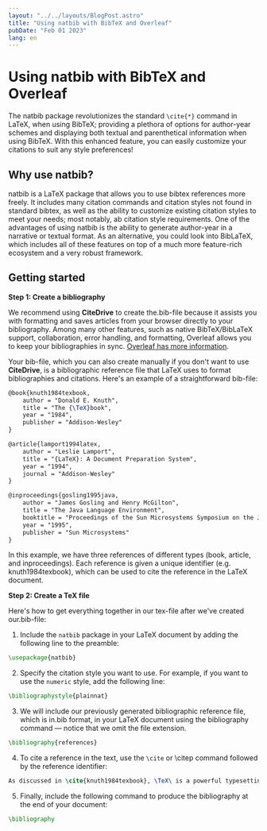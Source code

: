 ```yaml
---
layout: "../../layouts/BlogPost.astro"
title: "Using natbib with BibTeX and Overleaf"
pubDate: "Feb 01 2023"
lang: en
---
```



# Using natbib with BibTeX and Overleaf

The natbib package revolutionizes the standard `\cite{*}` command in LaTeX, when using BibTeX; providing a plethora of options for author-year schemes and displaying both textual and parenthetical information when using BibTeX. With this enhanced feature, you can easily customize your citations to suit any style preferences! 

  

## Why use natbib?

  

natbib is a LaTeX package that allows you to use bibtex references more freely. It includes many citation commands and citation styles not found in standard bibtex, as well as the ability to customize existing citation styles to meet your needs; most notably, ab citation style requirements. One of the advantages of using natbib is the ability to generate author-year in a narrative or textual format. As an alternative, you could look into BibLaTeX, which includes all of these features on top of a much more feature-rich ecosystem and a very robust framework.

  

## Getting started

**Step 1: Create a bibliography**

We recommend using **CiteDrive** to create the.bib-file because it assists you with formatting and saves articles from your browser directly to your bibliography. Among many other features, such as native BibTeX/BibLaTeX support, collaboration, error handling, and formatting, Overleaf allows you to keep your bibliographies in sync. [Overleaf has more information](https://www.overleaf.com/blog/better-bibliography-management-with-overleaf-citedrive-and-bibtex-biblatex).

Your bib-file, which you can also create manually if you don't want to use **CiteDrive**, is a bibliographic reference file that LaTeX uses to format bibliographies and citations. Here's an example of a straightforward bib-file:

```tex
@book{knuth1984texbook,
    author = "Donald E. Knuth",
    title = "The {\TeX}book",
    year = "1984",
    publisher = "Addison-Wesley"
}

@article{lamport1994latex,
    author = "Leslie Lamport",
    title = "{LaTeX}: A Document Preparation System",
    year = "1994",
    journal = "Addison-Wesley"
}

@inproceedings{gosling1995java,
    author = "James Gosling and Henry McGilton",
    title = "The Java Language Environment",
    booktitle = "Proceedings of the Sun Microsystems Symposium on the Java Language",
    year = "1995",
    publisher = "Sun Microsystems"
}

```

In this example, we have three references of different types (book, article, and inproceedings). Each reference is given a unique identifier (e.g. knuth1984texbook), which can be used to cite the reference in the LaTeX document.

  

**Step 2: Create a TeX file**

Here's how to get everything together in our tex-file after we've created our.bib-file:

1.  Include the `natbib` package in your LaTeX document by adding the following line to the preamble:

```tex
\usepackage{natbib} 
```

2.  Specify the citation style you want to use. For example, if you want to use the `numeric` style, add the following line:

```tex
\bibliographystyle{plainnat}
```

3.  We will include our previously generated bibliographic reference file, which is in.bib format, in your LaTeX document using the bibliography command — notice that we omit the file extension.

```tex
\bibliography{references}
```

4.  To cite a reference in the text, use the `\cite` or \citep command followed by the reference identifier:

```tex
As discussed in \cite{knuth1984texbook}, \TeX\ is a powerful typesetting system.
```

5.  Finally, include the following command to produce the bibliography at the end of your document:

```tex
\bibliography
```
